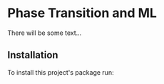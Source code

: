 # Phase Transition and ML 

There will be some text...
## Installation
To install this project's package run: